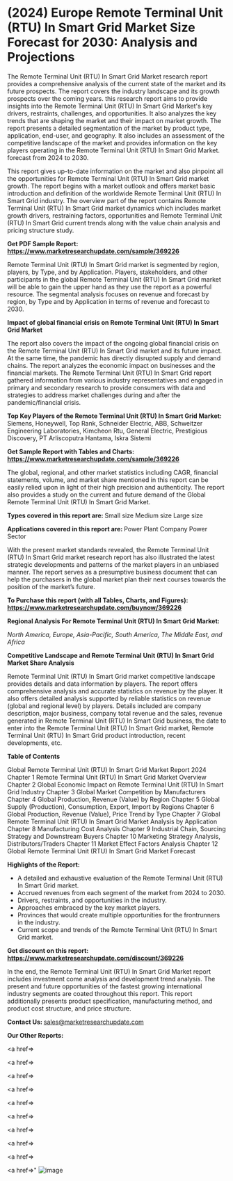 # (2024) Europe Remote Terminal Unit (RTU) In Smart Grid Market Size Forecast for 2030: Analysis and Projections

The Remote Terminal Unit (RTU) In Smart Grid Market research report provides a comprehensive analysis of the current state of the market and its future prospects. The report covers the industry landscape and its growth prospects over the coming years. this research report aims to provide insights into the Remote Terminal Unit (RTU) In Smart Grid Market's key drivers, restraints, challenges, and opportunities. It also analyzes the key trends that are shaping the market and their impact on market growth. The report presents a detailed segmentation of the market by product type, application, end-user, and geography. It also includes an assessment of the competitive landscape of the market and provides information on the key players operating in the Remote Terminal Unit (RTU) In Smart Grid Market. forecast from 2024 to 2030.

This report gives up-to-date information on the market and also pinpoint all the opportunities for Remote Terminal Unit (RTU) In Smart Grid market growth. The report begins with a market outlook and offers market basic introduction and definition of the worldwide Remote Terminal Unit (RTU) In Smart Grid industry. The overview part of the report contains Remote Terminal Unit (RTU) In Smart Grid market dynamics which includes market growth drivers, restraining factors, opportunities and Remote Terminal Unit (RTU) In Smart Grid current trends along with the value chain analysis and pricing structure study.

<strong><b>Get PDF Sample Report: <a href=https://www.marketresearchupdate.com/sample/369226>https://www.marketresearchupdate.com/sample/369226</a></b></strong>

Remote Terminal Unit (RTU) In Smart Grid market is segmented by region, players, by Type, and by Application. Players, stakeholders, and other participants in the global Remote Terminal Unit (RTU) In Smart Grid market will be able to gain the upper hand as they use the report as a powerful resource. The segmental analysis focuses on revenue and forecast by region, by Type and by Application in terms of revenue and forecast to 2030.

<strong><b>Impact of global financial crisis on Remote Terminal Unit (RTU) In Smart Grid Market</b></strong>

The report also covers the impact of the ongoing global financial crisis on the Remote Terminal Unit (RTU) In Smart Grid market and its future impact. At the same time, the pandemic has directly disrupted supply and demand chains. The report analyzes the economic impact on businesses and the financial markets. The Remote Terminal Unit (RTU) In Smart Grid report gathered information from various industry representatives and engaged in primary and secondary research to provide consumers with data and strategies to address market challenges during and after the pandemic/financial crisis.

<strong><b>Top Key Players of the Remote Terminal Unit (RTU) In Smart Grid Market:
</b></strong>Siemens, Honeywell, Top Rank, Schneider Electric, ABB, Schweitzer Engineering Laboratories, Kimcheon Rtu, General Electric, Prestigious Discovery, PT Arliscoputra Hantama, Iskra Sistemi<strong><b>
</b></strong>

<strong><b>Get Sample Report with Tables and Charts: <a href=https://www.marketresearchupdate.com/sample/369226>https://www.marketresearchupdate.com/sample/369226</a></b></strong>

The global, regional, and other market statistics including CAGR, financial statements, volume, and market share mentioned in this report can be easily relied upon in light of their high precision and authenticity. The report also provides a study on the current and future demand of the Global Remote Terminal Unit (RTU) In Smart Grid Market.

<strong><b>Types covered in this report are:
</b></strong>Small size
Medium size
Large size<strong><b>
</b></strong>

<strong><b>Applications covered in this report are:
</b></strong>Power Plant
Company Power Sector<strong><b>
</b></strong>

With the present market standards revealed, the Remote Terminal Unit (RTU) In Smart Grid market research report has also illustrated the latest strategic developments and patterns of the market players in an unbiased manner. The report serves as a presumptive business document that can help the purchasers in the global market plan their next courses towards the position of the market’s future.

<strong><b>To Purchase this report (with all Tables, Charts, and Figures): <a href=https://www.marketresearchupdate.com/buynow/369226>https://www.marketresearchupdate.com/buynow/369226</a></b></strong>

<strong><b>Regional Analysis For Remote Terminal Unit (RTU) In Smart Grid Market:</b></strong>

<em><i>North America, Europe, Asia-Pacific, South America, The Middle East, and Africa</i></em>

<strong><b>Competitive Landscape and Remote Terminal Unit (RTU) In Smart Grid Market Share Analysis</b></strong>

Remote Terminal Unit (RTU) In Smart Grid market competitive landscape provides details and data information by players. The report offers comprehensive analysis and accurate statistics on revenue by the player. It also offers detailed analysis supported by reliable statistics on revenue (global and regional level) by players. Details included are company description, major business, company total revenue and the sales, revenue generated in Remote Terminal Unit (RTU) In Smart Grid business, the date to enter into the Remote Terminal Unit (RTU) In Smart Grid market, Remote Terminal Unit (RTU) In Smart Grid product introduction, recent developments, etc.

<strong><b>Table of Contents</b></strong>

Global Remote Terminal Unit (RTU) In Smart Grid Market Report 2024
Chapter 1 Remote Terminal Unit (RTU) In Smart Grid Market Overview
Chapter 2 Global Economic Impact on Remote Terminal Unit (RTU) In Smart Grid Industry
Chapter 3 Global Market Competition by Manufacturers
Chapter 4 Global Production, Revenue (Value) by Region
Chapter 5 Global Supply (Production), Consumption, Export, Import by Regions
Chapter 6 Global Production, Revenue (Value), Price Trend by Type
Chapter 7 Global Remote Terminal Unit (RTU) In Smart Grid Market Analysis by Application
Chapter 8 Manufacturing Cost Analysis
Chapter 9 Industrial Chain, Sourcing Strategy and Downstream Buyers
Chapter 10 Marketing Strategy Analysis, Distributors/Traders
Chapter 11 Market Effect Factors Analysis
Chapter 12 Global Remote Terminal Unit (RTU) In Smart Grid Market Forecast

<strong><b>Highlights of the Report:</b></strong>

- A detailed and exhaustive evaluation of the Remote Terminal Unit (RTU) In Smart Grid market.
- Accrued revenues from each segment of the market from 2024 to 2030.
- Drivers, restraints, and opportunities in the industry.
- Approaches embraced by the key market players.
- Provinces that would create multiple opportunities for the frontrunners in the industry.
- Current scope and trends of the Remote Terminal Unit (RTU) In Smart Grid market.

<strong><b>Get discount on this report: <a href=https://www.marketresearchupdate.com/discount/369226>https://www.marketresearchupdate.com/discount/369226</a></b></strong>

In the end, the Remote Terminal Unit (RTU) In Smart Grid Market report includes investment come analysis and development trend analysis. The present and future opportunities of the fastest growing international industry segments are coated throughout this report. This report additionally presents product specification, manufacturing method, and product cost structure, and price structure.

<strong><b>Contact Us:
</b></strong>sales@marketresearchupdate.com

<strong>Our Other Reports:</strong>

<a href=></a>

<a href=></a>

<a href=></a>

<a href=></a>

<a href=></a>

<a href=></a>

<a href=></a>

<a href=></a>

<a href=></a>

<a href=></a>"
![image](https://github.com/Gayatrikarjule/Market-Analysis-360/assets/97346546/7c747a18-76c2-4ae6-ad1f-54e67196c364)
